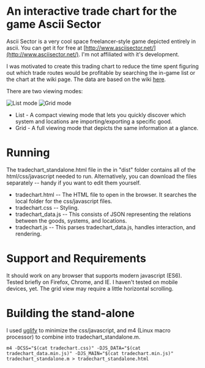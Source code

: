 # An interactive trade chart for the game Ascii Sector
Ascii Sector is a very cool space freelancer-style game depicted entirely in ascii. You can get it for free at [http://www.asciisector.net/](http://www.asciisector.net/). I'm not affiliated with it's development.

I was motivated to create this trading chart to reduce the time spent figuring out which trade routes would be profitable by searching the in-game list or the chart at the wiki page. The data are based on the wiki [here](http://asciisector.wikia.com/wiki/Import/Export_Chart).

There are two viewing modes:

![List mode](https://github.com/heategn/asciisector_trade_chart/blob/master/asciisector_list.png "List Mode")
![Grid mode](https://github.com/heategn/asciisector_trade_chart/blob/master/asciisector_grid.png "Grid Mode")

*   List - A compact viewing mode that lets you quickly discover which system and locations are importing/exporting a specific good.
*   Grid - A full viewing mode that depicts the same information at a glance.

# Running
The tradechart_standalone.html file in the in "dist" folder contains all of the html/css/javascript needed to run. Alternatively, you can download the files separately -- handy if you want to edit them yourself.

*   tradechart.html -- The HTML file to open in the browser. It searches the local folder for the css/javascript files.
*   tradechart.css -- Styling.
*   tradechart_data.js -- This consists of JSON representing the relations between the goods, systems, and locations.
*   tradechart.js -- This parses tradechart_data.js, handles interaction, and rendering.

# Support and Requirements
It should work on any browser that supports modern javascript (ES6). Tested briefly on Firefox, Chrome, and IE. I haven't tested on mobile devices, yet. The grid view may require a little horizontal scrolling.

# Building the stand-alone
I used [uglify](https://github.com/mishoo/UglifyJS2/tree/harmony) to minimize the css/javascript, and m4 (Linux macro processor) to combine into tradechart_standalone.m.

    m4 -DCSS="$(cat tradechart.css)" -DJS_DATA="$(cat tradechart_data.min.js)" -DJS_MAIN="$(cat tradechart.min.js)" tradechart_standalone.m > tradechart_standalone.html